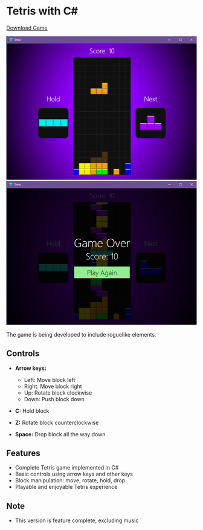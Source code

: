 # Tetris with C#

[Download Game](https://github.com/Dysax/Tetris/releases/tag/v1.0.0)

![Tetris Screenshot](https://github.com/Dysax/Tetris/blob/master/TetrisAssets/Tetris%201.png)
![Tetris Screenshot](https://github.com/Dysax/Tetris/blob/master/TetrisAssets/tetris%202.png)

The game is being developed to include roguelike elements. 

## Controls

- **Arrow keys:**
  - Left: Move block left
  - Right: Move block right
  - Up: Rotate block clockwise
  - Down: Push block down

- **C:** Hold block
- **Z:** Rotate block counterclockwise
- **Space:** Drop block all the way down

## Features

- Complete Tetris game implemented in C#
- Basic controls using arrow keys and other keys
- Block manipulation: move, rotate, hold, drop
- Playable and enjoyable Tetris experience

## Note

- This version is feature complete, excluding music

